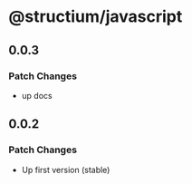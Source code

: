 # @structium/javascript

## 0.0.3

### Patch Changes

- up docs

## 0.0.2

### Patch Changes

- Up first version (stable)
